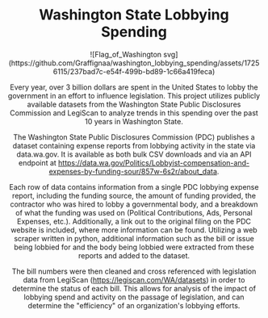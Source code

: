 
<div align="center">
  
  <h1>Washington State Lobbying Spending</h2> 
  ![Flag_of_Washington svg](https://github.com/Graffignaa/washington_lobbying_spending/assets/17256115/237bad7c-e54f-499b-bd89-1c66a419feca)
  
  Every year, over 3 billion dollars are spent in the United States to lobby the government in an effort to influence legislation. This project utilizes publicly available datasets from the Washington State Public Disclosures Commission and LegiScan to analyze trends in this spending over the past 10 years in Washington State.
  
  The Washington State Public Disclosures Commission (PDC) publishes a dataset containing expense reports from lobbying activity in the state via data.wa.gov.  It is available as both bulk CSV downloads and via an API endpoint at https://data.wa.gov/Politics/Lobbyist-compensation-and-expenses-by-funding-sour/857w-6s2r/about_data.  
  
  Each row of data contains information from a single PDC lobbying expense report, including the funding source, the amount of funding provided, the contractor who was hired to lobby a governmental body, and a breakdown of what the funding was used on (Political Contributions, Ads, Personal Expenses, etc.).  Additionally, a link out to the original filing on the PDC website is included, where more information can be found.  Utilizing a web scraper written in python, additional information such as the bill or issue being lobbied for and the body being lobbied were extracted from these reports and added to the dataset.  
  
  The bill numbers were then cleaned and cross referenced with legislation data from LegiScan (https://legiscan.com/WA/datasets) in order to determine the status of each bill.  This allows for analysis of the impact of lobbying spend and activity on the passage of legislation, and can determine the "efficiency" of an organization's lobbying efforts.  
  
</div>
